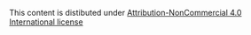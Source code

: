 This content is distibuted under [Attribution-NonCommercial 4.0 International license](http://creativecommons.org/licenses/by-nc/4.0/)
